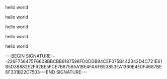 hello world


hello world



hello world



hello world



hello world







---BEGIN SIGNATURE---226F756475F6608BBCBB9187598FD0DDB94CEF075B442342D4C721E61B5D38882E2F92BE5FCE7B875B5A1BE4FAAFB53853EA1360E4E0F4687BE6F331B22C7503---END SIGNATURE---



